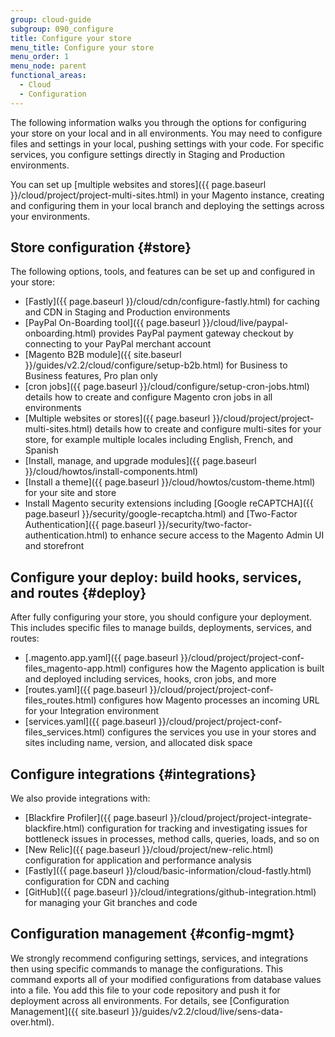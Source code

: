 ```yaml
---
group: cloud-guide
subgroup: 090_configure
title: Configure your store
menu_title: Configure your store
menu_order: 1
menu_node: parent
functional_areas:
  - Cloud
  - Configuration
---
```


The following information walks you through the options for configuring your store on your local and in all environments. You may need to configure files and settings in your local, pushing settings with your code. For specific services, you configure settings directly in Staging and Production environments.

You can set up [multiple websites and stores]({{ page.baseurl }}/cloud/project/project-multi-sites.html) in your Magento instance, creating and configuring them in your local branch and deploying the settings across your environments.

## Store configuration {#store}

The following options, tools, and features can be set up and configured in your store:

*  [Fastly]({{ page.baseurl }}/cloud/cdn/configure-fastly.html) for caching and CDN in Staging and Production environments
*  [PayPal On-Boarding tool]({{ page.baseurl }}/cloud/live/paypal-onboarding.html) provides PayPal payment gateway checkout by connecting to your PayPal merchant account
*  [Magento B2B module]({{ site.baseurl }}/guides/v2.2/cloud/configure/setup-b2b.html) for Business to Business features, Pro plan only
*  [cron jobs]({{ page.baseurl }}/cloud/configure/setup-cron-jobs.html) details how to create and configure Magento cron jobs in all environments
*  [Multiple websites or stores]({{ page.baseurl }}/cloud/project/project-multi-sites.html) details how to create and configure multi-sites for your store, for example multiple locales including English, French, and Spanish
*  [Install, manage, and upgrade modules]({{ page.baseurl }}/cloud/howtos/install-components.html)
*  [Install a theme]({{ page.baseurl }}/cloud/howtos/custom-theme.html) for your site and store
*  Install Magento security extensions including [Google reCAPTCHA]({{ page.baseurl }}/security/google-recaptcha.html) and [Two-Factor Authentication]({{ page.baseurl }}/security/two-factor-authentication.html) to enhance secure access to the Magento Admin UI and storefront

## Configure your deploy: build hooks, services, and routes {#deploy}

After fully configuring your store, you should configure your deployment. This includes specific files to manage builds, deployments, services, and routes:

*  [.magento.app.yaml]({{ page.baseurl }}/cloud/project/project-conf-files_magento-app.html) configures how the Magento application is built and deployed including services, hooks, cron jobs, and more
*  [routes.yaml]({{ page.baseurl }}/cloud/project/project-conf-files_routes.html) configures how Magento processes an incoming URL for your Integration environment
*  [services.yaml]({{ page.baseurl }}/cloud/project/project-conf-files_services.html) configures the services you use in your stores and sites including name, version, and allocated disk space

## Configure integrations {#integrations}

We also provide integrations with:

*  [Blackfire Profiler]({{ page.baseurl }}/cloud/project/project-integrate-blackfire.html) configuration for tracking and investigating issues for bottleneck issues in processes, method calls, queries, loads, and so on
*  [New Relic]({{ page.baseurl }}/cloud/project/new-relic.html) configuration for application and performance analysis
*  [Fastly]({{ page.baseurl }}/cloud/basic-information/cloud-fastly.html) configuration for CDN and caching
*  [GitHub]({{ page.baseurl }}/cloud/integrations/github-integration.html) for managing your Git branches and code

## Configuration management {#config-mgmt}

We strongly recommend configuring settings, services, and integrations then using specific commands to manage the configurations. This command exports all of your modified configurations from database values into a file. You add this file to your code repository and push it for deployment across all environments. For details, see [Configuration Management]({{ site.baseurl }}/guides/v2.2/cloud/live/sens-data-over.html).
